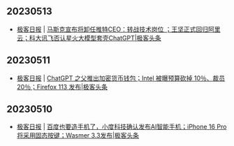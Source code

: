 ## 20230513
- [极客日报](https://blog.csdn.net/csdngeeknews) | [马斯克宣布将卸任推特CEO：转战技术岗位 ；王坚正式回归阿里云；科大讯飞否认星火大模型套壳ChatGPT|极客头条](https://blog.csdn.net/weixin_39786569/article/details/130635257)

## 20230511
- [极客日报](https://blog.csdn.net/csdngeeknews) | [ChatGPT 之父推出加密货币钱包；Intel 被曝预算砍掉 10％、裁员 20％；Firefox 113 发布|极客头条](https://blog.csdn.net/weixin_39786569/article/details/130593829)

## 20230510
- [极客日报](https://blog.csdn.net/csdngeeknews) | [百度也要造手机了，小度科技确认发布AI智能手机；iPhone 16 Pro将采用固态按键；Wasmer 3.3发布|极客头条](https://blog.csdn.net/weixin_39786569/article/details/130573036)

